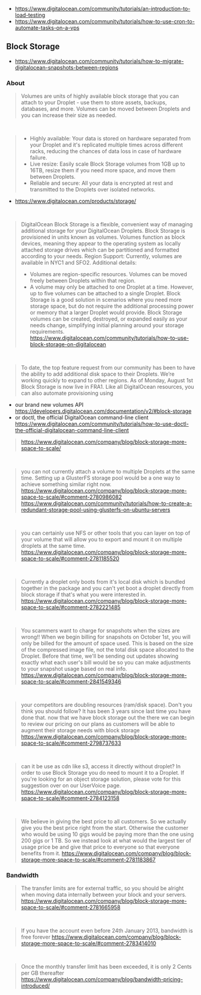 - https://www.digitalocean.com/community/tutorials/an-introduction-to-load-testing
- https://www.digitalocean.com/community/tutorials/how-to-use-cron-to-automate-tasks-on-a-vps

## Block Storage

- https://www.digitalocean.com/community/tutorials/how-to-migrate-digitalocean-snapshots-between-regions

### About

> Volumes are units of highly available block storage that you can attach to your Droplet - use them to store assets, backups, databases, and more. Volumes can be moved between Droplets and you can increase their size as needed.

<br>

> - Highly available: Your data is stored on hardware separated from your Droplet and it's replicated multiple times across different racks, reducing the chances of data loss in case of hardware failure.
> - Live resize: Easily scale Block Storage volumes from 1GB up to 16TB, resize them if you need more space, and move them between Droplets.
> - Reliable and secure: All your data is encrypted at rest and transmitted to the Droplets over isolated networks.
- https://www.digitalocean.com/products/storage/

<br>

> DigitalOcean Block Storage is a flexible, convenient way of managing additional storage for your DigitalOcean Droplets. Block Storage is provisioned in units known as volumes. Volumes function as block devices, meaning they appear to the operating system as locally attached storage drives which can be partitioned and formatted according to your needs.
> Region Support: Currently, volumes are available in NYC1 and SFO2.
> Additional details:
> - Volumes are region-specific resources. Volumes can be moved freely between Droplets within that region.
> - A volume may only be attached to one Droplet at a time. However, up to five volumes can be attached to a single Droplet.
> Block Storage is a good solution in scenarios where you need more storage space, but do not require the additional processing power or memory that a larger Droplet would provide. Block Storage volumes can be created, destroyed, or expanded easily as your needs change, simplifying initial planning around your storage requirements.
> https://www.digitalocean.com/community/tutorials/how-to-use-block-storage-on-digitalocean

<br>

> To date, the top feature request from our community has been to have the ability to add additional disk space to their Droplets.
> We’re working quickly to expand to other regions.
> As of Monday, August 1st Block Storage is now live in FRA1.
> Like all DigitalOcean resources, you can also automate provisioning using
- our brand new volumes API https://developers.digitalocean.com/documentation/v2/#block-storage
- or doctl, the official DigitalOcean command-line client https://www.digitalocean.com/community/tutorials/how-to-use-doctl-the-official-digitalocean-command-line-client
> https://www.digitalocean.com/company/blog/block-storage-more-space-to-scale/

<br>

> you can not currently attach a volume to multiple Droplets at the same time. Setting up a GlusterFS storage pool would be a one way to achieve something similar right now.
> https://www.digitalocean.com/company/blog/block-storage-more-space-to-scale/#comment-2780986082
> https://www.digitalocean.com/community/tutorials/how-to-create-a-redundant-storage-pool-using-glusterfs-on-ubuntu-servers

<br>

> you can certainly use NFS or other tools that you can layer on top of your volume that will allow you to export and mount it on multiple droplets at the same time.
> https://www.digitalocean.com/company/blog/block-storage-more-space-to-scale/#comment-2781185520

<br>

> Currently a droplet only boots from it's local disk which is bundled together in the package and you can't yet boot a droplet directly from block storage if that's what you were interested in.
> https://www.digitalocean.com/company/blog/block-storage-more-space-to-scale/#comment-2782221485

<br>

> You scammers want to charge for snapshots when the sizes are wrong!!
> When we begin billing for snapshots on October 1st, you will only be billed for the amount of space used. This is based on the size of the compressed image file, not the total disk space allocated to the Droplet. Before that time, we'll be sending out updates showing exactly what each user's bill would be so you can make adjustments to your snapshot usage based on real info.
> https://www.digitalocean.com/company/blog/block-storage-more-space-to-scale/#comment-2841549346

<br>

> your competitors are doubling resources (ram/disk space). Don't you think you should follow? It has been 3 years since last time you have done that.
> now that we have block storage out the there we can begin to review our pricing on our plans as customers will be able to augment their storage needs with block storage
> https://www.digitalocean.com/company/blog/block-storage-more-space-to-scale/#comment-2798737633

<br>

> can it be use as cdn like s3, access it directly without droplet?
> In order to use Block Storage you do need to mount it to a Droplet. If you're looking for an object storage solution, please vote for this suggestion over on our UserVoice page.
> https://www.digitalocean.com/company/blog/block-storage-more-space-to-scale/#comment-2784123158

<br>

> We believe in giving the best price to all customers. So we actually give you the best price right from the start. Otherwise the customer who would be using 10 gigs would be paying more than the one using 200 gigs or 1 TB. So we instead look at what would the largest tier of usage price be and give that price to everyone so that everyone benefits from it.
> https://www.digitalocean.com/company/blog/block-storage-more-space-to-scale/#comment-2781183867

### Bandwidth

> The transfer limits are for external traffic, so you should be alright when moving data internally between your block and your servers.
> https://www.digitalocean.com/company/blog/block-storage-more-space-to-scale/#comment-2781665958

<br>

> If you have the account even before 24th January 2013, bandwidth is free forever
> https://www.digitalocean.com/company/blog/block-storage-more-space-to-scale/#comment-2783414010

<br>

> Once the monthly transfer limit has been exceeded, it is only 2 Cents per GB thereafter
> https://www.digitalocean.com/company/blog/bandwidth-pricing-introduced/